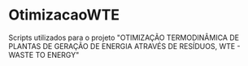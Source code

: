 # OtimizacaoWTE
Scripts utilizados para o projeto "OTIMIZAÇÃO TERMODINÂMICA DE PLANTAS DE GERAÇÃO DE ENERGIA ATRAVÉS DE RESÍDUOS, WTE - WASTE TO ENERGY"
